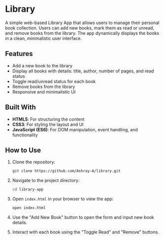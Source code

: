 # Library

A simple web-based Library App that allows users to manage their personal book collection. Users can add new books, mark them as read or unread, and remove books from the library. The app dynamically displays the books in a clean, minimalistic user interface.

## Features

- Add a new book to the library
- Display all books with details: title, author, number of pages, and read status
- Toggle read/unread status for each book
- Remove books from the library
- Responsive and minimalistic UI

## Built With

- **HTML5**: For structuring the content
- **CSS3**: For styling the layout and UI
- **JavaScript (ES6)**: For DOM manipulation, event handling, and functionality

## How to Use

1. Clone the repository:

   ```bash
   git clone https://github.com/Ashray-A/library.git
   ```

2. Navigate to the project directory:

   ```bash
   cd library-app
   ```

3. Open `index.html` in your browser to view the app:

   ```bash
   open index.html
   ```

4. Use the "Add New Book" button to open the form and input new book details.

5. Interact with each book using the "Toggle Read" and "Remove" buttons.
